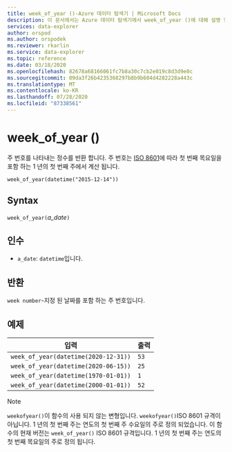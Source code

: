 ```yaml
---
title: week_of_year ()-Azure 데이터 탐색기 | Microsoft Docs
description: 이 문서에서는 Azure 데이터 탐색기에서 week_of_year ()에 대해 설명 합니다.
services: data-explorer
author: orspod
ms.author: orspodek
ms.reviewer: rkarlin
ms.service: data-explorer
ms.topic: reference
ms.date: 03/18/2020
ms.openlocfilehash: 82678a68166061fc7b8a30c7cb2e019c8d3d9e0c
ms.sourcegitcommit: 09da3f26b4235368297b8b9b604d4282228a443c
ms.translationtype: MT
ms.contentlocale: ko-KR
ms.lasthandoff: 07/28/2020
ms.locfileid: "87338561"
---
```

# <a name="week_of_year"></a>week_of_year ()

주 번호를 나타내는 정수를 반환 합니다. 주 번호는 [ISO 8601](https://en.wikipedia.org/wiki/ISO_8601#Week_dates)에 따라 첫 번째 목요일을 포함 하는 1 년의 첫 번째 주에서 계산 됩니다.

```kusto
week_of_year(datetime("2015-12-14"))
```

## <a name="syntax"></a>Syntax

`week_of_year(`*a_date*`)`

## <a name="arguments"></a>인수

* `a_date`: `datetime`입니다.

## <a name="returns"></a>반환

`week number`-지정 된 날짜를 포함 하는 주 번호입니다.

## <a name="examples"></a>예제

|입력                                    |출력|
|-----------------------------------------|------|
|`week_of_year(datetime(2020-12-31))`     |`53`  |
|`week_of_year(datetime(2020-06-15))`     |`25`  |
|`week_of_year(datetime(1970-01-01))`     |`1`   |
|`week_of_year(datetime(2000-01-01))`     |`52`  |

> [!NOTE]
> `weekofyear()`이 함수의 사용 되지 않는 변형입니다. `weekofyear()`ISO 8601 규격이 아닙니다. 1 년의 첫 번째 주는 연도의 첫 번째 주 수요일의 주로 정의 되었습니다.
이 함수의 현재 버전는 `week_of_year()` ISO 8601 규격입니다. 1 년의 첫 번째 주는 연도의 첫 번째 목요일의 주로 정의 됩니다.